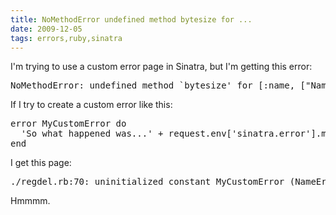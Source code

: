 ```yaml
---
title: NoMethodError undefined method bytesize for ...
date: 2009-12-05
tags: errors,ruby,sinatra
---
```

I'm trying to use a custom error page in Sinatra, but I'm getting this error:

<pre class="sh_log">
NoMethodError: undefined method `bytesize' for [:name, ["Name is already taken"]]:Array
</pre>

If I try to create a custom error like this:

<pre class="sh_ruby">
error MyCustomError do
  'So what happened was...' + request.env['sinatra.error'].message
end
</pre>

I get this page:

<pre class="sh_log">
./regdel.rb:70: uninitialized constant MyCustomError (NameError)
</pre>

Hmmmm.

